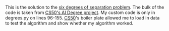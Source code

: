 This is the solution to the [six degrees of separation problem](https://vincentgranville.medium.com/graph-theory-six-degrees-of-separation-problem-1bc3cf1722a1). The bulk of the code is taken from [CS50's AI Degree project](https://cs50.harvard.edu/ai/2024/projects/0/degrees/). My custom code is only in degrees.py on lines 96-155. [CS50](https://cs50.harvard.edu/)'s boiler plate allowed me to load in data to test the algorithm and show whether my algorithm worked.